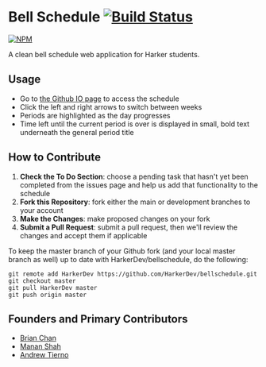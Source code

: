 # Bell Schedule [![Build Status](https://travis-ci.org/HarkerDev/bellschedule.svg?branch=dev)](https://travis-ci.org/HarkerDev/bellschedule)

[![NPM](https://nodei.co/npm/bellschedule.png?downloads=true&downloadRank=true&stars=true)](https://nodei.co/npm/bellschedule/)

A clean bell schedule web application for Harker students.

## Usage
* Go to [the Github IO page](http://harkerdev.github.io/bellschedule/) to access the schedule
* Click the left and right arrows to switch between weeks
* Periods are highlighted as the day progresses
* Time left until the current period is over is displayed in small, bold text underneath the general period title

## How to Contribute

1. **Check the To Do Section**: choose a pending task that hasn't yet been completed from the issues page and help us add that functionality to the schedule
2. **Fork this Repository**: fork either the main or development branches to your account
3. **Make the Changes**: make proposed changes on your fork
4. **Submit a Pull Request**: submit a pull request, then we'll review the changes and accept them if applicable

To keep the master branch of your Github fork (and your local master branch as well) up to date with HarkerDev/bellschedule, do the following:
```
git remote add HarkerDev https://github.com/HarkerDev/bellschedule.git
git checkout master
git pull HarkerDev master
git push origin master
```

## Founders and Primary Contributors
* [Brian Chan](http://github.com/iluvredwall)
* [Manan Shah](http://github.com/mananshah99)
* [Andrew Tierno](http://github.com/andrew-tierno)
